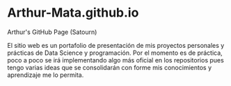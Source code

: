 # Arthur-Mata.github.io
Arthur's GitHub Page (Satourn)

El sitio web es un portafolio de presentación de mis proyectos personales y prácticas de Data Science y programación.
Por el momento es de práctica, poco a poco se irá implementando algo más oficial en los repositorios pues
tengo varias ideas que se consolidarán con forme mis conocimientos y aprendizaje me lo permita.

